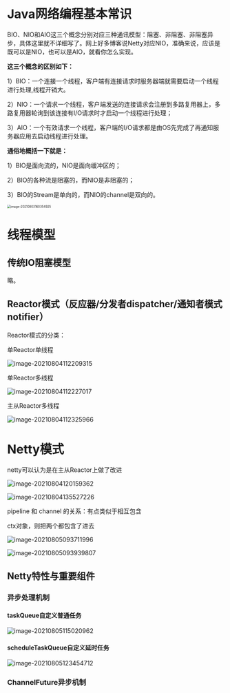 # Java网络编程基本常识

BIO、NIO和AIO这三个概念分别对应三种通讯模型：阻塞、非阻塞、非阻塞异步，具体这里就不详细写了。网上好多博客说Netty对应NIO，准确来说，应该是既可以是NIO，也可以是AIO，就看你怎么实现。

**这三个概念的区别如下：**

1）BIO：一个连接一个线程，客户端有连接请求时服务器端就需要启动一个线程进行处理,线程开销大。

2）NIO：一个请求一个线程，客户端发送的连接请求会注册到多路复用器上，多路复用器轮询到该连接有I/O请求时才启动一个线程进行处理；

3）AIO：一个有效请求一个线程，客户端的I/O请求都是由OS先完成了再通知服务器应用去启动线程进行处理。

**通俗地概括一下就是：**

1）BIO是面向流的，NIO是面向缓冲区的；

2）BIO的各种流是阻塞的，而NIO是非阻塞的；

3）BIO的Stream是单向的，而NIO的channel是双向的。

<img src="images/image-20210803160354925.png" alt="image-20210803160354925" style="zoom:50%;" />

# 线程模型

## 传统IO阻塞模型

略。

## Reactor模式（反应器/分发者dispatcher/通知者模式notifier）

Reactor模式的分类：

单Reactor单线程

![image-20210804112209315](images/image-20210804112209315.png)

单Reactor多线程

![image-20210804112227017](images/image-20210804112227017.png)

主从Reactor多线程

![image-20210804112325966](images/image-20210804112325966.png)

# Netty模式

netty可以认为是在主从Reactor上做了改进

![image-20210804120159362](images/image-20210804120159362.png)

![image-20210804135527226](images/image-20210804135527226.png)

pipeline 和 channel 的关系：有点类似于相互包含

ctx对象，则把两个都包含了进去

![image-20210805093711996](images/image-20210805093711996.png)

![image-20210805093939807](images/image-20210805093939807.png)

## Netty特性与重要组件

### 异步处理机制

#### taskQueue自定义普通任务

![image-20210805115020962](images/image-20210805115020962.png)

#### scheduleTaskQueue自定义延时任务

![image-20210805123454712](images/image-20210805123454712.png)

### ChannelFuture异步机制

